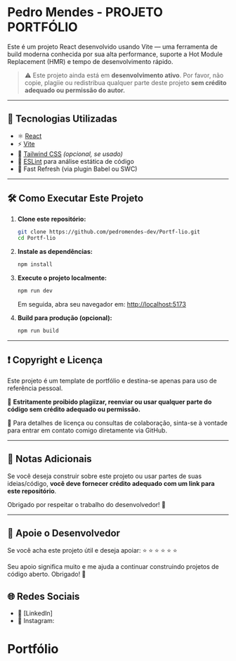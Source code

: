 # Pedro Mendes - PROJETO PORTFÓLIO

Este é um projeto React desenvolvido usando Vite — uma ferramenta de build moderna conhecida por sua alta performance, suporte a Hot Module Replacement (HMR) e tempo de desenvolvimento rápido.

> ⚠️ Este projeto ainda está em **desenvolvimento ativo**. Por favor, não copie, plagiie ou redistribua qualquer parte deste projeto **sem crédito adequado ou permissão do autor.**

---

## 📆 Tecnologias Utilizadas

* ⚛️ [React](https://react.dev/)
* ⚡ [Vite](https://vitejs.dev/)
* 💨 [Tailwind CSS](https://tailwindcss.com/) *(opcional, se usado)*
* 🧪 [ESLint](https://eslint.org/) para análise estática de código
* 🔄 Fast Refresh (via plugin Babel ou SWC)

---

## 🛠️ Como Executar Este Projeto

1. **Clone este repositório:**

   ```bash
   git clone https://github.com/pedromendes-dev/Portf-lio.git
   cd Portf-lio
   ```

2. **Instale as dependências:**

   ```bash
   npm install
   ```

3. **Execute o projeto localmente:**

   ```bash
   npm run dev
   ```

   Em seguida, abra seu navegador em: [http://localhost:5173](http://localhost:5173)

4. **Build para produção (opcional):**

   ```bash
   npm run build
   ```

---

## ❗ Copyright e Licença

Este projeto é um template de portfólio e destina-se apenas para uso de referência pessoal.

🚫 **Estritamente proibido plagiizar, reenviar ou usar qualquer parte do código sem crédito adequado ou permissão.**

📄 Para detalhes de licença ou consultas de colaboração, sinta-se à vontade para entrar em contato comigo diretamente via GitHub.

---

## 📌 Notas Adicionais

Se você deseja construir sobre este projeto ou usar partes de suas ideias/código, **você deve fornecer crédito adequado com um link para este repositório**.

Obrigado por respeitar o trabalho do desenvolvedor! 🙏

---

## 💖 Apoie o Desenvolvedor

Se você acha este projeto útil e deseja apoiar:
 ⭐ ⭐ ⭐ ⭐ ⭐ ⭐

Seu apoio significa muito e me ajuda a continuar construindo projetos de código aberto. Obrigado! 🙌

## 🌐 Redes Sociais

* 💼 [LinkedIn]
* 📸 Instagram: 

# Portfólio
